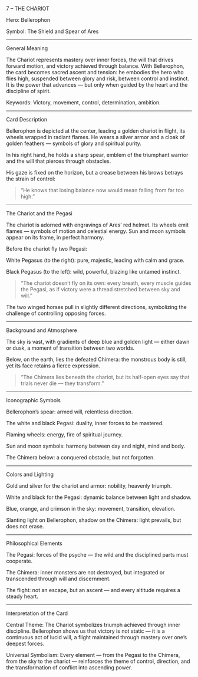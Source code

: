 7 – THE CHARIOT

Hero: Bellerophon

Symbol: The Shield and Spear of Ares


---

General Meaning

The Chariot represents mastery over inner forces, the will that drives forward motion, and victory achieved through balance.
With Bellerophon, the card becomes sacred ascent and tension: he embodies the hero who flies high, suspended between glory and risk, between control and instinct.
It is the power that advances — but only when guided by the heart and the discipline of spirit.

Keywords: Victory, movement, control, determination, ambition.


---

Card Description

Bellerophon is depicted at the center, leading a golden chariot in flight, its wheels wrapped in radiant flames.
He wears a silver armor and a cloak of golden feathers — symbols of glory and spiritual purity.

In his right hand, he holds a sharp spear, emblem of the triumphant warrior and the will that pierces through obstacles.

His gaze is fixed on the horizon, but a crease between his brows betrays the strain of control:

> “He knows that losing balance now would mean falling from far too high.”




---

The Chariot and the Pegasi

The chariot is adorned with engravings of Ares’ red helmet.
Its wheels emit flames — symbols of motion and celestial energy.
Sun and moon symbols appear on its frame, in perfect harmony.

Before the chariot fly two Pegasi:

White Pegasus (to the right): pure, majestic, leading with calm and grace.

Black Pegasus (to the left): wild, powerful, blazing like untamed instinct.


> “The chariot doesn’t fly on its own: every breath, every muscle guides the Pegasi, as if victory were a thread stretched between sky and will.”



The two winged horses pull in slightly different directions, symbolizing the challenge of controlling opposing forces.


---

Background and Atmosphere

The sky is vast, with gradients of deep blue and golden light — either dawn or dusk, a moment of transition between two worlds.

Below, on the earth, lies the defeated Chimera: the monstrous body is still, yet its face retains a fierce expression.

> “The Chimera lies beneath the chariot, but its half-open eyes say that trials never die — they transform.”




---

Iconographic Symbols

Bellerophon’s spear: armed will, relentless direction.

The white and black Pegasi: duality, inner forces to be mastered.

Flaming wheels: energy, fire of spiritual journey.

Sun and moon symbols: harmony between day and night, mind and body.

The Chimera below: a conquered obstacle, but not forgotten.



---

Colors and Lighting

Gold and silver for the chariot and armor: nobility, heavenly triumph.

White and black for the Pegasi: dynamic balance between light and shadow.

Blue, orange, and crimson in the sky: movement, transition, elevation.

Slanting light on Bellerophon, shadow on the Chimera: light prevails, but does not erase.



---

Philosophical Elements

The Pegasi: forces of the psyche — the wild and the disciplined parts must cooperate.

The Chimera: inner monsters are not destroyed, but integrated or transcended through will and discernment.

The flight: not an escape, but an ascent — and every altitude requires a steady heart.



---

Interpretation of the Card

Central Theme:
The Chariot symbolizes triumph achieved through inner discipline.
Bellerophon shows us that victory is not static — it is a continuous act of lucid will, a flight maintained through mastery over one’s deepest forces.

Universal Symbolism:
Every element — from the Pegasi to the Chimera, from the sky to the chariot — reinforces the theme of control, direction, and the transformation of conflict into ascending power.
